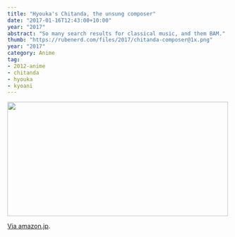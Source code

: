```yaml
---
title: "Hyouka's Chitanda, the unsung composer"
date: "2017-01-16T12:43:00+10:00"
year: "2017"
abstract: "So many search results for classical music, and them BAM."
thumb: "https://rubenerd.com/files/2017/chitanda-composer@1x.png"
year: "2017"
category: Anime
tag:
- 2012-anime
- chitanda
- hyouka
- kyoani
---
```

<p><img src="https://rubenerd.com/files/2017/chitanda-composer@1x.png" alt="" style="width:500px; height:260px" srcset="https://rubenerd.com/files/2017/chitanda-composer@1x.png 1x, https://rubenerd.com/files/2017/chitanda-composer@2x.png 2x" /></p>

[Via amazon.jp](https://www.amazon.co.jp/s?field-keywords=chitanda).

